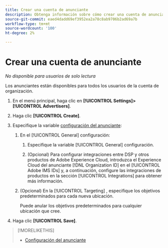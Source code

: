 ```yaml
---
title: Crear una cuenta de anunciante
description: Obtenga información sobre cómo crear una cuenta de anunciante.
source-git-commit: eaed4dadd69ef3952ea2a78c8ab9706b2ad69a7b
workflow-type: tm+mt
source-wordcount: '100'
ht-degree: 2%

---
```


# Crear una cuenta de anunciante

*No disponible para usuarios de solo lectura*

Los anunciantes están disponibles para todos los usuarios de la cuenta de organización.

1. En el menú principal, haga clic en **[!UICONTROL Settings]>[!UICONTROL Advertisers]**.

1. Haga clic **[!UICONTROL Create]**.

1. Especifique la variable [configuración del anunciante](advertiser-settings.md):

   1. En el [!UICONTROL General] configuración:

      1. Especifique la variable [!UICONTROL General] configuración.

      1. (Opcional) Para configurar integraciones entre DSP y otros productos de Adobe Experience Cloud, introduzca el Experience Cloud del anunciante [!DNL Organization ID] en el [!UICONTROL Adobe IMS IDs] y, a continuación, configure las integraciones de productos en la sección [!UICONTROL Integrations] para obtener más información.
   1. (Opcional) En la [!UICONTROL Targeting] , especifique los objetivos predeterminados para cada nueva ubicación.

      Puede anular los objetivos predeterminados para cualquier ubicación que cree.


1. Haga clic **[!UICONTROL Save]**.

>[!MORELIKETHIS]
>
>* [Configuración del anunciante](/help/dsp/admin/advertiser-settings.md)

